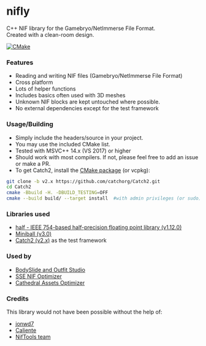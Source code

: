 # nifly
C++ NIF library for the Gamebryo/NetImmerse File Format.  
Created with a clean-room design.

[![CMake](https://github.com/ousnius/nifly/actions/workflows/cmake.yml/badge.svg)](https://github.com/ousnius/nifly/actions/workflows/cmake.yml)

### Features
- Reading and writing NIF files (Gamebryo/NetImmerse File Format)
- Cross platform
- Lots of helper functions
- Includes basics often used with 3D meshes
- Unknown NIF blocks are kept untouched where possible.
- No external dependencies except for the test framework

### Usage/Building
- Simply include the headers/source in your project.
- You may use the included CMake list.
- Tested with MSVC++ 14.x (VS 2017) or higher
- Should work with most compilers. If not, please feel free to add an issue or make a PR.
- To get Catch2, install the [CMake package](https://github.com/catchorg/Catch2/blob/devel/docs/cmake-integration.md#installing-catch2-from-git-repository) (or vcpkg):
```bash
git clone -b v2.x https://github.com/catchorg/Catch2.git
cd Catch2
cmake -Bbuild -H. -DBUILD_TESTING=OFF
cmake --build build/ --target install  #with admin privileges (or sudo) depending on your cmake prefix path
```

### Libraries used
- [half - IEEE 754-based half-precision floating point library (v1.12.0)](http://half.sourceforge.net/)
- [Miniball (v3.0)](https://people.inf.ethz.ch/gaertner/subdir/software/miniball.html)
- [Catch2 (v2.x)](https://github.com/catchorg/Catch2/) as the test framework

### Used by
- [BodySlide and Outfit Studio](https://github.com/ousnius/BodySlide-and-Outfit-Studio)
- [SSE NIF Optimizer](https://github.com/ousnius/SSE-NIF-Optimizer)
- [Cathedral Assets Optimizer](https://gitlab.com/G_ka/Cathedral_Assets_Optimizer)

### Credits
This library would not have been possible without the help of:
- [jonwd7](https://github.com/jonwd7)
- [Caliente](https://github.com/Caliente8)
- [NifTools team](https://www.niftools.org/)

